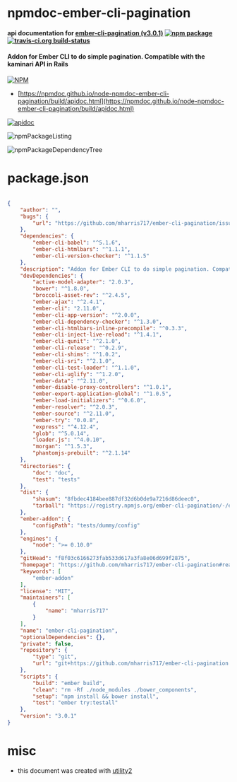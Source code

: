 # npmdoc-ember-cli-pagination

#### api documentation for  [ember-cli-pagination (v3.0.1)](https://github.com/mharris717/ember-cli-pagination#readme)  [![npm package](https://img.shields.io/npm/v/npmdoc-ember-cli-pagination.svg?style=flat-square)](https://www.npmjs.org/package/npmdoc-ember-cli-pagination) [![travis-ci.org build-status](https://api.travis-ci.org/npmdoc/node-npmdoc-ember-cli-pagination.svg)](https://travis-ci.org/npmdoc/node-npmdoc-ember-cli-pagination)

#### Addon for Ember CLI to do simple pagination. Compatible with the kaminari API in Rails

[![NPM](https://nodei.co/npm/ember-cli-pagination.png?downloads=true&downloadRank=true&stars=true)](https://www.npmjs.com/package/ember-cli-pagination)

- [https://npmdoc.github.io/node-npmdoc-ember-cli-pagination/build/apidoc.html](https://npmdoc.github.io/node-npmdoc-ember-cli-pagination/build/apidoc.html)

[![apidoc](https://npmdoc.github.io/node-npmdoc-ember-cli-pagination/build/screenCapture.buildCi.browser.%252Ftmp%252Fbuild%252Fapidoc.html.png)](https://npmdoc.github.io/node-npmdoc-ember-cli-pagination/build/apidoc.html)

![npmPackageListing](https://npmdoc.github.io/node-npmdoc-ember-cli-pagination/build/screenCapture.npmPackageListing.svg)

![npmPackageDependencyTree](https://npmdoc.github.io/node-npmdoc-ember-cli-pagination/build/screenCapture.npmPackageDependencyTree.svg)



# package.json

```json

{
    "author": "",
    "bugs": {
        "url": "https://github.com/mharris717/ember-cli-pagination/issues"
    },
    "dependencies": {
        "ember-cli-babel": "^5.1.6",
        "ember-cli-htmlbars": "^1.1.1",
        "ember-cli-version-checker": "^1.1.5"
    },
    "description": "Addon for Ember CLI to do simple pagination. Compatible with the kaminari API in Rails",
    "devDependencies": {
        "active-model-adapter": "2.0.3",
        "bower": "^1.8.0",
        "broccoli-asset-rev": "^2.4.5",
        "ember-ajax": "^2.4.1",
        "ember-cli": "2.11.0",
        "ember-cli-app-version": "^2.0.0",
        "ember-cli-dependency-checker": "^1.3.0",
        "ember-cli-htmlbars-inline-precompile": "^0.3.3",
        "ember-cli-inject-live-reload": "^1.4.1",
        "ember-cli-qunit": "^2.1.0",
        "ember-cli-release": "^0.2.9",
        "ember-cli-shims": "^1.0.2",
        "ember-cli-sri": "^2.1.0",
        "ember-cli-test-loader": "^1.1.0",
        "ember-cli-uglify": "^1.2.0",
        "ember-data": "^2.11.0",
        "ember-disable-proxy-controllers": "^1.0.1",
        "ember-export-application-global": "^1.0.5",
        "ember-load-initializers": "^0.6.0",
        "ember-resolver": "^2.0.3",
        "ember-source": "^2.11.0",
        "ember-try": "0.0.8",
        "express": "^4.12.4",
        "glob": "^5.0.14",
        "loader.js": "^4.0.10",
        "morgan": "^1.5.3",
        "phantomjs-prebuilt": "^2.1.14"
    },
    "directories": {
        "doc": "doc",
        "test": "tests"
    },
    "dist": {
        "shasum": "8fbdec4184bee887df32d6b0de9a7216d86deec0",
        "tarball": "https://registry.npmjs.org/ember-cli-pagination/-/ember-cli-pagination-3.0.1.tgz"
    },
    "ember-addon": {
        "configPath": "tests/dummy/config"
    },
    "engines": {
        "node": ">= 0.10.0"
    },
    "gitHead": "f8f03c6166273fab533d617a3fa8e06d699f2875",
    "homepage": "https://github.com/mharris717/ember-cli-pagination#readme",
    "keywords": [
        "ember-addon"
    ],
    "license": "MIT",
    "maintainers": [
        {
            "name": "mharris717"
        }
    ],
    "name": "ember-cli-pagination",
    "optionalDependencies": {},
    "private": false,
    "repository": {
        "type": "git",
        "url": "git+https://github.com/mharris717/ember-cli-pagination.git"
    },
    "scripts": {
        "build": "ember build",
        "clean": "rm -Rf ./node_modules ./bower_components",
        "setup": "npm install && bower install",
        "test": "ember try:testall"
    },
    "version": "3.0.1"
}
```



# misc
- this document was created with [utility2](https://github.com/kaizhu256/node-utility2)
